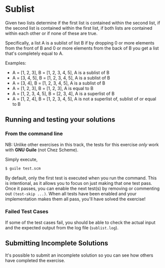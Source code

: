 # Sublist

Given two lists determine if the first list is contained within the second
list, if the second list is contained within the first list, if both lists are
contained within each other or if none of these are true.

Specifically, a list A is a sublist of list B if by dropping 0 or more elements
from the front of B and 0 or more elements from the back of B you get a list
that's completely equal to A.

Examples:

 * A = [1, 2, 3], B = [1, 2, 3, 4, 5], A is a sublist of B
 * A = [3, 4, 5], B = [1, 2, 3, 4, 5], A is a sublist of B
 * A = [3, 4], B = [1, 2, 3, 4, 5], A is a sublist of B
 * A = [1, 2, 3], B = [1, 2, 3], A is equal to B
 * A = [1, 2, 3, 4, 5], B = [2, 3, 4], A is a superlist of B
 * A = [1, 2, 4], B = [1, 2, 3, 4, 5], A is not a superlist of, sublist of or equal to B

## Running and testing your solutions

### From the command line

NB: Unlike other exercises in this track, the tests for this exercise *only*
work with __GNU Guile__ (not Chez Scheme).

Simply execute,

```sh
$ guile test.scm
```

By default, only the first test is executed when you run the command. This is
intentional, as it allows you to focus on just making that one test pass. Once
it passes, you can enable the next test(s) by removing or commenting out
`(test-skip ...)`. When all tests have been enabled and your implementation
makes them all pass, you'll have solved the exercise!

### Failed Test Cases

If some of the test cases fail, you should be able to check the actual input
and the expected output from the log file (`sublist.log`).

## Submitting Incomplete Solutions
It's possible to submit an incomplete solution so you can see how others have
completed the exercise.
